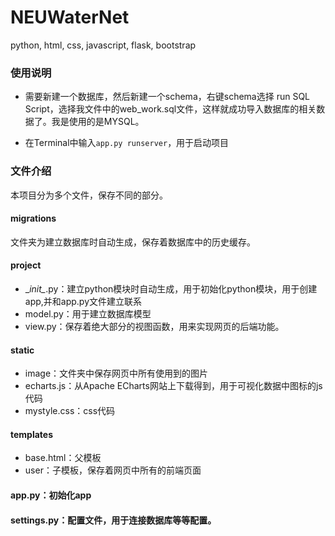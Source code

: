 # NEUWaterNet
python, html, css, javascript, flask, bootstrap

### 使用说明

- 需要新建一个数据库，然后新建一个schema，右键schema选择 run SQL Script，选择我文件中的web_work.sql文件，这样就成功导入数据库的相关数据了。我是使用的是MYSQL。

- 在Terminal中输入`app.py runserver`，用于启动项目

### 文件介绍

本项目分为多个文件，保存不同的部分。

#### migrations

文件夹为建立数据库时自动生成，保存着数据库中的历史缓存。

#### project

- \__init\__.py：建立python模块时自动生成，用于初始化python模块，用于创建app,并和app.py文件建立联系
- model.py：用于建立数据库模型
- view.py：保存着绝大部分的视图函数，用来实现网页的后端功能。

#### static

- image：文件夹中保存网页中所有使用到的图片
- echarts.js：从Apache ECharts网站上下载得到，用于可视化数据中图标的js代码
- mystyle.css：css代码

#### templates

- base.html：父模板
- user：子模板，保存着网页中所有的前端页面

#### app.py：初始化app

#### settings.py：配置文件，用于连接数据库等等配置。

